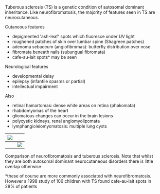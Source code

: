 Tuberous sclerosis (TS) is a genetic condition of autosomal dominant inheritance. Like neurofibromatosis, the majority of features seen in TS are neurocutaneous.  
  
Cutaneous features  
* depigmented 'ash\-leaf' spots which fluoresce under UV light
* roughened patches of skin over lumbar spine (Shagreen patches)
* adenoma sebaceum (angiofibromas): butterfly distribution over nose
* fibromata beneath nails (subungual fibromata)
* cafe\-au\-lait spots\* may be seen

  
Neurological features  
* developmental delay
* epilepsy (infantile spasms or partial)
* intellectual impairment

  
Also  
* retinal hamartomas: dense white areas on retina (phakomata)
* rhabdomyomas of the heart
* gliomatous changes can occur in the brain lesions
* polycystic kidneys, renal angiomyolipomata
* lymphangioleiomyomatosis: multiple lung cysts

  


| [![](https://d32xxyeh8kfs8k.cloudfront.net/images_Passmedicine/pdd911.png)](https://d32xxyeh8kfs8k.cloudfront.net/images_Passmedicine/pdd911b.png) | |
| --- | --- |
|  | [![](https://d32xxyeh8kfs8k.cloudfront.net/css/images/mag_glass.png)](https://d32xxyeh8kfs8k.cloudfront.net/images_Passmedicine/pdd911b.png) |

Comparison of neurofibromatosis and tuberous sclerosis. Note that whilst they are both autosomal dominant neurocutaneous disorders there is little overlap otherwise  
  
\*these of course are more commonly associated with neurofibromatosis. However a 1998 study of 106 children with TS found cafe\-au\-lait spots in 28% of patients